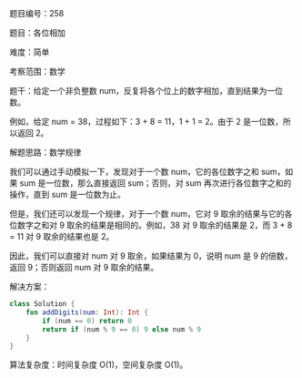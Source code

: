 题目编号：258

题目：各位相加

难度：简单

考察范围：数学

题干：给定一个非负整数 num，反复将各个位上的数字相加，直到结果为一位数。

例如，给定 num = 38，过程如下：3 + 8 = 11，1 + 1 = 2。由于 2 是一位数，所以返回 2。

解题思路：数学规律

我们可以通过手动模拟一下，发现对于一个数 num，它的各位数字之和 sum，如果 sum 是一位数，那么直接返回 sum；否则，对 sum 再次进行各位数字之和的操作，直到 sum 是一位数为止。

但是，我们还可以发现一个规律，对于一个数 num，它对 9 取余的结果与它的各位数字之和对 9 取余的结果是相同的。例如，38 对 9 取余的结果是 2，而 3 + 8 = 11 对 9 取余的结果也是 2。

因此，我们可以直接对 num 对 9 取余，如果结果为 0，说明 num 是 9 的倍数，返回 9；否则返回 num 对 9 取余的结果。

解决方案：

```kotlin
class Solution {
    fun addDigits(num: Int): Int {
        if (num == 0) return 0
        return if (num % 9 == 0) 9 else num % 9
    }
}
```

算法复杂度：时间复杂度 O(1)，空间复杂度 O(1)。